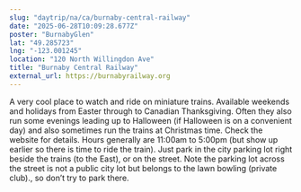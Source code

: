 ```yaml
---
slug: "daytrip/na/ca/burnaby-central-railway"
date: "2025-06-28T10:09:28.677Z"
poster: "BurnabyGlen"
lat: "49.285723"
lng: "-123.001245"
location: "120 North Willingdon Ave"
title: "Burnaby Central Railway"
external_url: https://burnabyrailway.org
---
```

A very cool place to watch and ride on miniature trains. Available weekends and holidays from Easter through to Canadian Thanksgiving. Often they also run some evenings leading up to Halloween (if Halloween is on a convenient day) and also sometimes run the trains at Christmas time. Check the website for details. Hours generally are 11:00am to 5:00pm (but show up earlier so there is time to ride the train). Just park in the city parking lot right beside the trains (to the East), or on the street. Note the parking lot across the street is not a public city lot but belongs to the lawn bowling (private club).\, so don’t try to park there.